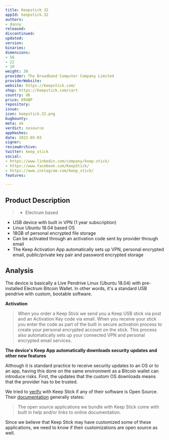 ```yaml
---
title: Keepstick 32
appId: keepstick.32
authors:
- danny
released: 
discontinued: 
updated: 
version: 
binaries: 
dimensions:
- 56
- 22
- 10
weight: 30
provider: The Broadband Computer Company Limited
providerWebsite: 
website: https://keepstick.com/
shop: https://keepstick.com/cart
country: UK
price: 69GBP
repository: 
issue: 
icon: keepstick.32.png
bugbounty: 
meta: ok
verdict: nosource
appHashes: 
date: 2022-05-03
signer: 
reviewArchive: 
twitter: keep_stick
social:
- https://www.linkedin.com/company/keep-stick/
- https://www.facebook.com/KeepStick/
- https://www.instagram.com/keep_stick/
features: 

---
```


## Product Description 

> - Electrum based
- USB device with built in VPN (1 year subscription)
- Linux Ubuntu 18.04 based OS 
- 18GB of personal encrypted file storage
- Can be activated through an activation code sent by provider through email
- The Keep Activation App automatically sets up VPN, personal encrypted email, public/private key pair and password encrypted storage 

## Analysis 

The device is basically a Live Pendrive Linux (Ubuntu 18.04) with pre-installed Electrum Bitcoin Wallet. In other words, it's a standard USB pendrive with custom, bootable software.

**Activation**

> When you order a Keep Stick we send you a Keep USB stick via post and an Activation Key code via email. When you receive your stick you enter the code as part of the built in secure activation process to create your personal encrypted account on the stick. This process also automatically sets up your connected VPN and personal encrypted email services. 

**The device's Keep App automatically downloads security updates and other new features** 

Although it is standard practice to receive security updates to an OS or to an app, having this done on the same environment as a Bitcoin wallet can introduce risks. First, the updates that the custom OS downloads means that the provider has to be trusted. 

We tried to [verify](https://twitter.com/BitcoinWalletz/status/1518761437895991296) with Keep Stick if any of their software is Open Source. Their [documentation](https://keepstick.com/pages/faqs) generally states: 

> The open source applications we bundle with Keep Stick come with built in help and/or links to online documentation.

Since we believe that Keep Stick may have customized some of these applications, we need to know if their customizations are open source as well. 